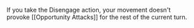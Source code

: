 If you take the Disengage action, your movement doesn't provoke [[Opportunity Attacks]] for the rest of the current turn.